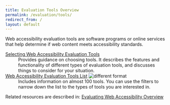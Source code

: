 ```yaml
---
title: Evaluation Tools Overview
permalink: /evaluation/tools/
redirect_from: /
layout: default
---
```


<p>Web accessibility evaluation tools are software programs or online services that help determine if web content meets accessibility standards.</p>
<dl>
<dt><a href="https://www.w3.org/WAI/eval/selectingtools.html">Selecting Web Accessibility Evaluation Tools</a></dt>
<dd> Provides guidance on choosing   tools. It describes the features and functionality of different types of evaluation tools, and discusses things to consider for your situation.</dd>
<dt><a href="https://www.w3.org/WAI/ER/tools/">Web Accessibility Evaluation Tools List</a> <img src="https://www.w3.org/Icons/tr.png" alt="different format" /></dt>
<dd> Includes information on almost 100 tools. You can use the filters to narrow down the list to the types of tools you are interested in.</dd>
</dl>

<p>Related resources are described in: <a href="https://w3c.github.io/wai-eval-overview/evaluation/">Evaluating Web Accessibility Overview</a></p>
